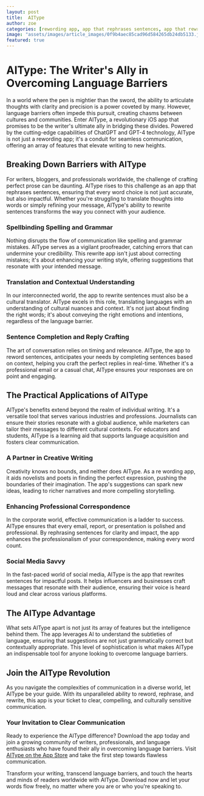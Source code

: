 ```yaml
---
layout: post
title:  AIType
author: zoe
categories: [rewording app, app that rephrases sentences, app that rewrites sentences, re wording app, app to rewrite sentences, rewrite app, app to reword sentences]
image: "assets/images/article_images/0f9b4aec85cad96d584265db24db5133.jpg"
featured: true
---
```


# AIType: The Writer's Ally in Overcoming Language Barriers

In a world where the pen is mightier than the sword, the ability to articulate thoughts with clarity and precision is a power coveted by many. However, language barriers often impede this pursuit, creating chasms between cultures and communities. Enter AIType, a revolutionary iOS app that promises to be the writer's ultimate ally in bridging these divides. Powered by the cutting-edge capabilities of ChatGPT and GPT-4 technology, AIType is not just a rewording app; it's a conduit for seamless communication, offering an array of features that elevate writing to new heights.

## Breaking Down Barriers with AIType

For writers, bloggers, and professionals worldwide, the challenge of crafting perfect prose can be daunting. AIType rises to this challenge as an app that rephrases sentences, ensuring that every word choice is not just accurate, but also impactful. Whether you're struggling to translate thoughts into words or simply refining your message, AIType's ability to rewrite sentences transforms the way you connect with your audience.

### Spellbinding Spelling and Grammar

Nothing disrupts the flow of communication like spelling and grammar mistakes. AIType serves as a vigilant proofreader, catching errors that can undermine your credibility. This rewrite app isn't just about correcting mistakes; it's about enhancing your writing style, offering suggestions that resonate with your intended message.

### Translation and Contextual Understanding

In our interconnected world, the app to rewrite sentences must also be a cultural translator. AIType excels in this role, translating languages with an understanding of cultural nuances and context. It's not just about finding the right words; it's about conveying the right emotions and intentions, regardless of the language barrier.

### Sentence Completion and Reply Crafting

The art of conversation relies on timing and relevance. AIType, the app to reword sentences, anticipates your needs by completing sentences based on context, helping you craft the perfect replies in real-time. Whether it's a professional email or a casual chat, AIType ensures your responses are on point and engaging.

## The Practical Applications of AIType

AIType's benefits extend beyond the realm of individual writing. It's a versatile tool that serves various industries and professions. Journalists can ensure their stories resonate with a global audience, while marketers can tailor their messages to different cultural contexts. For educators and students, AIType is a learning aid that supports language acquisition and fosters clear communication.

### A Partner in Creative Writing

Creativity knows no bounds, and neither does AIType. As a re wording app, it aids novelists and poets in finding the perfect expression, pushing the boundaries of their imagination. The app's suggestions can spark new ideas, leading to richer narratives and more compelling storytelling.

### Enhancing Professional Correspondence

In the corporate world, effective communication is a ladder to success. AIType ensures that every email, report, or presentation is polished and professional. By rephrasing sentences for clarity and impact, the app enhances the professionalism of your correspondence, making every word count.

### Social Media Savvy

In the fast-paced world of social media, AIType is the app that rewrites sentences for impactful posts. It helps influencers and businesses craft messages that resonate with their audience, ensuring their voice is heard loud and clear across various platforms.

## The AIType Advantage

What sets AIType apart is not just its array of features but the intelligence behind them. The app leverages AI to understand the subtleties of language, ensuring that suggestions are not just grammatically correct but contextually appropriate. This level of sophistication is what makes AIType an indispensable tool for anyone looking to overcome language barriers.

## Join the AIType Revolution

As you navigate the complexities of communication in a diverse world, let AIType be your guide. With its unparalleled ability to reword, rephrase, and rewrite, this app is your ticket to clear, compelling, and culturally sensitive communication.

### Your Invitation to Clear Communication

Ready to experience the AIType difference? Download the app today and join a growing community of writers, professionals, and language enthusiasts who have found their ally in overcoming language barriers. Visit [AIType on the App Store](https://apps.apple.com/us/app/aitype-grammar-check-keyboard/id6469163944) and take the first step towards flawless communication.

Transform your writing, transcend language barriers, and touch the hearts and minds of readers worldwide with AIType. Download now and let your words flow freely, no matter where you are or who you're speaking to.